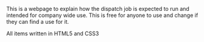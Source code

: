 This is a webpage to explain how the dispatch job is expected to run and intended for company wide use.  This is free for anyone to use and change if they can find a use for it.

All items written in HTML5 and CSS3


